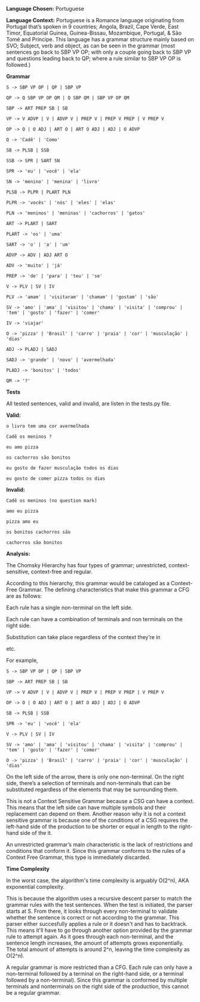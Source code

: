 **Language Chosen:** Portuguese

**Language Context:** Portuguese is a Romance language originating from Portugal that’s spoken in 9 countries; Angola, Brazil, Cape Verde, East Timor, Equatorial Guinea, Guinea-Bissau, Mozambique, Portugal, & São Tomé and Príncipe. This language has a grammar structure mainly based on SVO; Subject, verb and object, as can be seen in the grammar (most sentences go back to SBP VP OP; with only a couple going back to SBP VP and questions leading back to QP; where a rule similar to SBP VP OP is followed.)


**Grammar**

    S -> SBP VP OP | QP | SBP VP

    QP -> Q SBP VP OP QM | Q SBP QM | SBP VP OP QM 
    
    SBP -> ART PREP SB | SB
    
    VP -> V ADVP | V | ADVP V | PREP V | PREP V PREP | V PREP V
    
    OP -> O | O ADJ | ART O | ART O ADJ | ADJ | O ADVP 
    
    Q -> 'Cadê' | 'Como'
    
    SB -> PLSB | SSB
    
    SSB -> SPR | SART SN
    
    SPR -> 'eu' | 'você' | 'ela'
    
    SN -> 'menino' | 'menina' | 'livro'
    
    PLSB -> PLPR | PLART PLN
    
    PLPR -> 'vocês' | 'nós' | 'eles' | 'elas'
    
    PLN -> 'meninos' | 'meninas' | 'cachorros' | 'gatos'
    
    ART -> PLART | SART
    
    PLART -> 'os' | 'uma'
    
    SART -> 'o' | 'a' | 'um'
    
    ADVP -> ADV | ADJ ART O

    ADV -> 'muito' | 'já'
    
    PREP -> 'de' | 'para' | 'teu' | 'se'
    
    V -> PLV | SV | IV
    
    PLV -> 'amam' | 'visitaram' | 'chamam' | 'gostam' | 'são'
    
    SV -> 'amo' | 'ama' | 'visitou' | 'chama' | 'visita' | 'comprou' | 'tem' | 'gosto' | 'fazer' | 'comer'
    
    IV -> 'viajar'
    
    O -> 'pizza' | 'Brasil' | 'carro' | 'praia' | 'cor' | 'musculação' | 'dias'
    
    ADJ -> PLADJ | SADJ
    
    SADJ -> 'grande' | 'novo' | 'avermelhada'
    
    PLADJ -> 'bonitos' | 'todos'
    
    QM -> '?'


**Tests**

All tested sentences, valid and invalid, are listen in the tests.py file.

**Valid:**

    o livro tem uma cor avermelhada
    
    Cadê os meninos ?
    
    eu amo pizza
    
    os cachorros são bonitos
    
    eu gosto de fazer musculação todos os dias
    
    eu gosto de comer pizza todos os dias
    

**Invalid:**

    Cadê os meninos (no question mark)
    
    amo eu pizza
    
    pizza amo eu
    
    os bonitos cachorros são
    
    cachorros são bonitos

**Analysis:**

The Chomsky Hierarchy has four types of grammar; unrestricted, context-sensitive, context-free and regular.


According to this hierarchy, this grammar would be cataloged as a Context-Free Grammar. The defining characteristics that make this grammar a CFG are as follows:

Each rule has a single non-terminal on the left side.

Each rule can have a combination of terminals and non terminals on the right side.

Substitution can take place regardless of the context they’re in

etc.

For example, 


    S -> SBP VP OP | QP | SBP VP

    SBP -> ART PREP SB | SB

    VP -> V ADVP | V | ADVP V | PREP V | PREP V PREP | V PREP V

    OP -> O | O ADJ | ART O | ART O ADJ | ADJ | O ADVP 

    SB -> PLSB | SSB

    SPR -> 'eu' | 'você' | 'ela'

    V -> PLV | SV | IV

    SV -> 'amo' | 'ama' | 'visitou' | 'chama' | 'visita' | 'comprou' | 'tem' | 'gosto' | 'fazer' | 'comer'

    O -> 'pizza' | 'Brasil' | 'carro' | 'praia' | 'cor' | 'musculação' | 'dias'


On the left side of the arrow, there is only one non-terminal.
On the right side, there’s a selection of terminals and non-terminals that can be substituted regardless of the elements that may be surrounding them.

This is not a Context Sensitive Grammar because a CSG can have a context. This means that the left side can have multiple symbols and their replacement can depend on them. 
Another reason why it is not a context sensitive grammar is because one of the conditions of a CSG requires the left-hand side of the production to be shorter or equal in length to the right-hand side of the it.

An unrestricted grammar’s main characteristic is the lack of restrictions and conditions that conform it. Since this grammar conforms to the rules of a Context Free Grammar, this type is immediately discarded.

**Time Complexity**

In the worst case, the algorithm's time complexity is arguably O(2^n), AKA exponential complexity. 

This is because the algorithm uses a recursive descent parser to match the grammar rules with the test sentences.
When the test is initiated, the parser starts at S. From there, it looks through every non-terminal to validate whether the sentence is correct or not according to the grammar.
This parser either succesfully applies a rule or it doesn't and has to backtrack. This means it'll have to go through another option provided by the grammar rule to attempt again.
As it goes through each non-terminal, and the sentence length increases, the amount of attempts grows exponentially. The total amount of attempts is around 2^n, leaving the time complexity as O(2^n).




A regular grammar is more restricted than a CFG. Each rule can only have a non-terminal followed by a terminal on the right-hand side, or a terminal followed by a non-terminal). Since this grammar is conformed by multiple terminals and nonterminals on the right side of the production, this cannot be a regular grammar.




